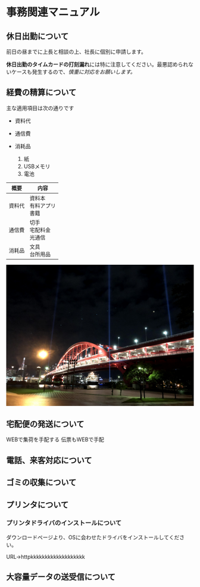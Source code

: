 # 事務関連マニュアル
## 休日出勤について
前日の昼までに上長と相談の上、社長に個別に申請します。

**休日出勤のタイムカードの打刻漏れ**には特に注意してください。最悪認められないケースも発生するので、*慎重に対応をお願いします。*

## 経費の精算について
主な適用項目は次の通りです
* 資料代
* 通信費
* 消耗品

  1. 紙
  1. USBメモリ
  1. 電池

|概要 |内容
|--|--
|資料代|資料本<br>有料アプリ<br>書籍
|通信費|切手<br>宅配料金<br>光通信
|消耗品|文具<br>台所用品

![夜景](img/IMG_1817.jpg)


## 宅配便の発送について
WEBで集荷を手配する
伝票もWEBで手配
## 電話、来客対応について
## ゴミの収集について
## プリンタについて
### プリンタドライバのインストールについて
ダウンロードページより、OSに会わせたドライバをインストールしてください。

URL→httpkkkkkkkkkkkkkkkkkkk

## 大容量データの送受信について
